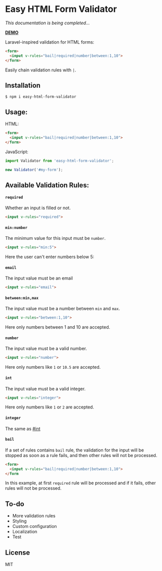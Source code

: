 # Easy HTML Form Validator
*This documentation is being completed...*

**[DEMO](https://alin11.github.io/misc/easy-html-form-validator/)**

Laravel-inspired validation for HTML forms:
```html
<form>
  <input v-rules="bail|required|number|between:1,10">
</form>
```

Easily chain validation rules with `|`.



## Installation
```
$ npm i easy-html-form-validator
```

## Usage:
HTML:
```html
<form>
  <input v-rules="bail|required|number|between:1,10">
</form>
```
JavaScript:
```javascript
import Validator from 'easy-html-form-validator';

new Validator('#my-form');
```

## Available Validation Rules:
#### `required`
Whether an input is filled or not.
```html
<input v-rules="required">
```

#### `min:number`
The minimum value for this input must be `number`.
```html
<input v-rules="min:5">
```
Here the user can't enter numbers below 5:

#### `email`
The input value must be an email
```html
<input v-rules="email">
```


#### `between:min,max`
The input value must be a number between `min` and `max`.
```html
<input v-rules="between:1,10">
```
Here only numbers between 1 and 10 are accepted.


#### `number`
The input value must be a valid number.
```html
<input v-rules="number">
```
Here only numbers like `1` or `10.5`  are accepted.

#### `int`
The input value must be a valid integer.
```html
<input v-rules="integer">
```
Here only numbers like `1` or `2`  are accepted.


#### `integer`
The same as [#int](int)

#### `bail`
If a set of rules contains `bail` rule, the validation for the input will be stopped as soon as a rule fails, and then other rules will not be processed.
```html
<form>
  <input v-rules="bail|required|number|between:1,10">
</form
```
In this example, at first `required` rule will be processed and if it fails, other rules will not be processed.

## To-do
- More validation rules
- Styling
- Custom configuration
- Localization
- Test

## License
MIT
